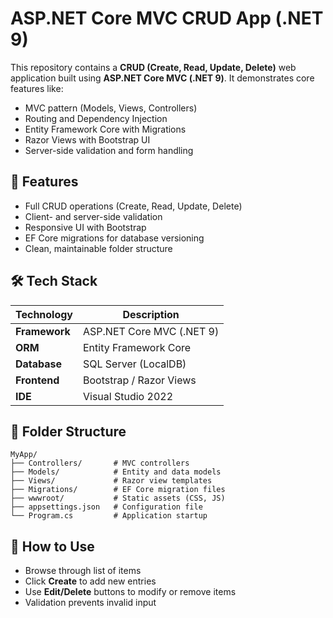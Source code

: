 
# ASP.NET Core MVC CRUD App (.NET 9)

This repository contains a **CRUD (Create, Read, Update, Delete)** web application built using **ASP.NET Core MVC (.NET 9)**. It demonstrates core features like:

- MVC pattern (Models, Views, Controllers)  
- Routing and Dependency Injection  
- Entity Framework Core with Migrations  
- Razor Views with Bootstrap UI  
- Server-side validation and form handling

## 🚀 Features

- Full CRUD operations (Create, Read, Update, Delete)  
- Client- and server-side validation  
- Responsive UI with Bootstrap  
- EF Core migrations for database versioning  
- Clean, maintainable folder structure

## 🛠️ Tech Stack

| Technology               | Description                             |
|--------------------------|-----------------------------------------|
| **Framework**            | ASP.NET Core MVC (.NET 9)              |
| **ORM**                  | Entity Framework Core                  |
| **Database**             | SQL Server (LocalDB)                   |
| **Frontend**             | Bootstrap / Razor Views                |
| **IDE**                  | Visual Studio 2022                     |

## 📂 Folder Structure

```
MyApp/
├── Controllers/       # MVC controllers 
├── Models/            # Entity and data models
├── Views/             # Razor view templates
├── Migrations/        # EF Core migration files
├── wwwroot/           # Static assets (CSS, JS)
├── appsettings.json   # Configuration file
└── Program.cs         # Application startup
```
## 🎯 How to Use

- Browse through list of items  
- Click **Create** to add new entries  
- Use **Edit/Delete** buttons to modify or remove items  
- Validation prevents invalid input